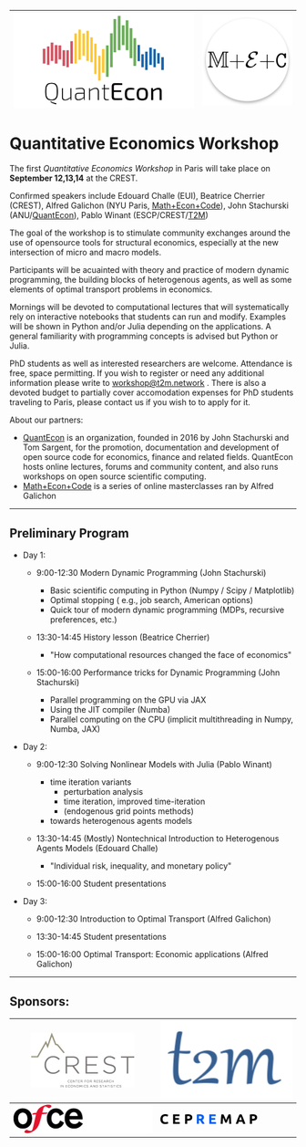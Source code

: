 | ![](qe-og-logo.png)      | ![](math_econ_code.png ) |
| ------------------------ | ------------------------ |

# Quantitative Economics Workshop

The first *Quantitative Economics Workshop* in Paris will take place on __September 12,13,14__ at the CREST.

Confirmed speakers include Edouard Challe (EUI), Beatrice Cherrier (CREST), Alfred Galichon (NYU Paris, [Math+Econ+Code](https://www.math-econ-code.org/)), John Stachurski (ANU/[QuantEcon](https://quantecon.org/)), Pablo Winant (ESCP/CREST/[T2M](https://www.t2m.network/))


The goal of the workshop is to stimulate community exchanges around the use of opensource tools for structural economics, especially at the new intersection of micro and macro models.

Participants will be acuainted with theory and practice of modern dynamic programming, the building blocks of heterogenous agents, as well as some elements of optimal transport problems in economics.

Mornings will be devoted to computational lectures that will systematically rely on interactive notebooks that students can run and modify. Examples will be shown in Python and/or Julia depending on the applications. A general familiarity with programming concepts is advised but Python or Julia. 


PhD students as well as interested researchers are welcome. Attendance is free, space permitting. If you wish to register or need any additional information please write to workshop@t2m.network . There is also a devoted budget to partially cover accomodation expenses for PhD students traveling to Paris, please contact us if you wish to to apply for it.


About our partners:
- [QuantEcon](https://quantecon.org/) is an organization, founded in 2016 by John Stachurski and Tom Sargent, for the promotion, documentation and development of open source code for economics, finance and related fields.  QuantEcon hosts online lectures, forums and community content, and also runs workshops on open source scientific computing.
- [Math+Econ+Code](https://www.math-econ-code.org/) is a series of online masterclasses ran by Alfred Galichon

---

## Preliminary Program

- Day 1: 

    - 9:00-12:30  Modern Dynamic Programming (John Stachurski)
        - Basic scientific computing in Python (Numpy / Scipy / Matplotlib)
        - Optimal stopping (    e.g., job search, American options)
        - Quick tour of modern dynamic programming (MDPs, recursive preferences, etc.)

    - 13:30-14:45 History lesson (Beatrice Cherrier)
        - "How computational resources changed the face of economics"
    
    - 15:00-16:00  Performance tricks for Dynamic Programming (John Stachurski)
        - Parallel programming on the GPU via JAX
        - Using the JIT compiler (Numba)
        - Parallel computing on the CPU (implicit multithreading in Numpy, Numba, JAX)
    
- Day 2:

    - 9:00-12:30  Solving Nonlinear Models with Julia (Pablo Winant)
        - time iteration variants
          - perturbation analysis
          - time iteration, improved time-iteration
          - (endogenous grid points methods)
        - towards heterogenous agents models

    - 13:30-14:45 (Mostly) Nontechnical Introduction to Heterogenous Agents Models (Edouard Challe)
        - "Individual risk, inequality, and monetary policy" 

    - 15:00-16:00 Student presentations

- Day 3:    

    - 9:00-12:30 Introduction to Optimal Transport (Alfred Galichon)

    - 13:30-14:45 Student presentations  

    - 15:00-16:00 Optimal Transport: Economic applications (Alfred Galichon)


---

## Sponsors:

| ![](Logo-Crest-color.png)      | ![](t2m.png )            |
| ------------------------------ | ------------------------ |
|  ![](logo_ofce.png)            |  ![](logo_cepremap.svg)  |
